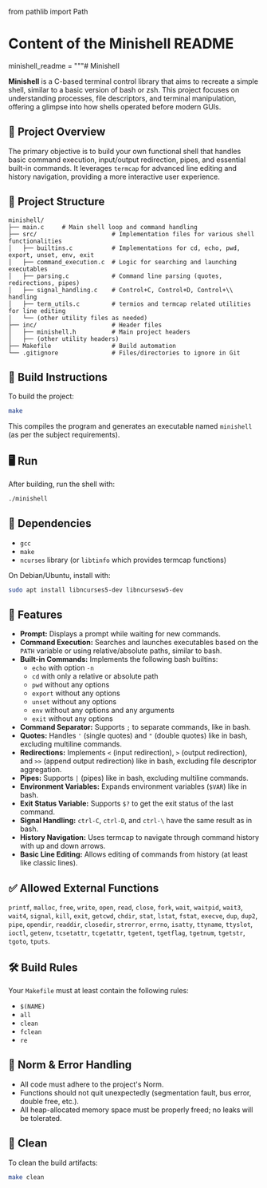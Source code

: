 from pathlib import Path

# Content of the Minishell README
minishell_readme = """# Minishell

**Minishell** is a C-based terminal control library that aims to recreate a simple shell, similar to a basic version of bash or zsh. This project focuses on understanding processes, file descriptors, and terminal manipulation, offering a glimpse into how shells operated before modern GUIs.

## 📝 Project Overview

The primary objective is to build your own functional shell that handles basic command execution, input/output redirection, pipes, and essential built-in commands. It leverages `termcap` for advanced line editing and history navigation, providing a more interactive user experience.

## 📁 Project Structure
```
minishell/
├── main.c     # Main shell loop and command handling
├── src/                     # Implementation files for various shell functionalities
│   ├── builtins.c           # Implementations for cd, echo, pwd, export, unset, env, exit
│   ├── command_execution.c  # Logic for searching and launching executables
│   ├── parsing.c            # Command line parsing (quotes, redirections, pipes)
│   ├── signal_handling.c    # Control+C, Control+D, Control+\\ handling
│   ├── term_utils.c         # termios and termcap related utilities for line editing
│   └── (other utility files as needed)
├── inc/                     # Header files
│   ├── minishell.h          # Main project headers
│   ├── (other utility headers)
├── Makefile                 # Build automation
└── .gitignore               # Files/directories to ignore in Git
```

## 🔧 Build Instructions

To build the project:

```bash
make
```
This compiles the program and generates an executable named `minishell` (as per the subject requirements).

## 🖥️ Run

After building, run the shell with:

```bash
./minishell
```

## 🧩 Dependencies

- `gcc`
- `make`
- `ncurses` library (or `libtinfo` which provides termcap functions)

On Debian/Ubuntu, install with:

```bash
sudo apt install libncurses5-dev libncursesw5-dev
```

## 📄 Features

- **Prompt:** Displays a prompt while waiting for new commands.
- **Command Execution:** Searches and launches executables based on the `PATH` variable or using relative/absolute paths, similar to bash.
- **Built-in Commands:** Implements the following bash builtins:
  - `echo` with option `-n`
  - `cd` with only a relative or absolute path
  - `pwd` without any options
  - `export` without any options
  - `unset` without any options
  - `env` without any options and any arguments
  - `exit` without any options
- **Command Separator:** Supports `;` to separate commands, like in bash.
- **Quotes:** Handles `'` (single quotes) and `"` (double quotes) like in bash, excluding multiline commands.
- **Redirections:** Implements `<` (input redirection), `>` (output redirection), and `>>` (append output redirection) like in bash, excluding file descriptor aggregation.
- **Pipes:** Supports `|` (pipes) like in bash, excluding multiline commands.
- **Environment Variables:** Expands environment variables (`$VAR`) like in bash.
- **Exit Status Variable:** Supports `$?` to get the exit status of the last command.
- **Signal Handling:** `ctrl-C`, `ctrl-D`, and `ctrl-\` have the same result as in bash.
- **History Navigation:** Uses termcap to navigate through command history with up and down arrows.
- **Basic Line Editing:** Allows editing of commands from history (at least like classic lines).

## ✅ Allowed External Functions

`printf`, `malloc`, `free`, `write`, `open`, `read`, `close`, `fork`, `wait`, `waitpid`, `wait3`, `wait4`, `signal`, `kill`, `exit`, `getcwd`, `chdir`, `stat`, `lstat`, `fstat`, `execve`, `dup`, `dup2`, `pipe`, `opendir`, `readdir`, `closedir`, `strerror`, `errno`, `isatty`, `ttyname`, `ttyslot`, `ioctl`, `getenv`, `tcsetattr`, `tcgetattr`, `tgetent`, `tgetflag`, `tgetnum`, `tgetstr`, `tgoto`, `tputs`.

## 🛠️ Build Rules

Your `Makefile` must at least contain the following rules:

- `$(NAME)`
- `all`
- `clean`
- `fclean`
- `re`

## 📏 Norm & Error Handling

- All code must adhere to the project's Norm.
- Functions should not quit unexpectedly (segmentation fault, bus error, double free, etc.).
- All heap-allocated memory space must be properly freed; no leaks will be tolerated.

## 🧹 Clean

To clean the build artifacts:

```bash
make clean
```
